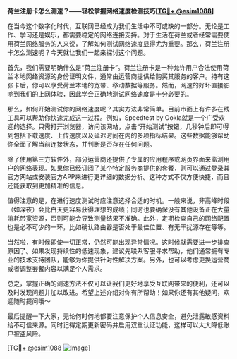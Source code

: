 **荷兰注册卡怎么测速？——轻松掌握网络速度检测技巧[[TG💪+ @esim1088](https://t.me/s/esim1088)]**

在当今这个数字化时代，互联网已经成为我们生活中不可或缺的一部分。无论是工作、学习还是娱乐，都需要稳定的网络连接支持。对于生活在荷兰或者经常需要使用荷兰网络服务的人来说，了解如何测试网络速度显得尤为重要。那么，荷兰注册卡怎么测速呢？今天就让我们一起来探讨这个问题。

首先，我们需要明确什么是“荷兰注册卡”。荷兰注册卡是一种允许用户合法使用荷兰本地网络资源的身份证明文件，通常由运营商提供给购买其服务的客户。持有这张卡后，你可以享受荷兰本地的宽带、移动数据等服务。然而，网速的好坏直接影响到我们的上网体验，因此学会正确地测试网络速度是十分必要的。

那么，如何开始测试你的网络速度呢？其实方法非常简单。目前市面上有许多在线工具可以帮助你快速完成这一过程。例如，Speedtest by Ookla就是一个广受欢迎的选择。只需打开浏览器，访问该网站，点击“开始测试”按钮，几秒钟后即可得到包括下载速度、上传速度以及延迟时间在内的多项指标结果。这些数据能够帮助你全面了解当前连接状态，并判断是否存在任何问题。

除了使用第三方软件外，部分运营商还提供了专属的应用程序或网页界面来监测用户的网络表现。如果你已经订阅了某个特定服务商提供的套餐，则可以通过登录其官方网站或安装官方APP来进行更详细的数据分析。这种方式不仅方便快捷，而且还能获取到更加精准的信息。

值得注意的是，在进行速度测试时应注意选择合适的时机。一般来说，非高峰时段（如深夜）会比白天更容易获得理想的成绩；同时也要确保没有其他设备正在大量消耗带宽资源，否则可能会导致测量结果不准确。此外，定期检查自己的网络配置也是必不可少的一环，比如确认路由器是否处于最佳位置、有无干扰源存在等等。

当然啦，有时候即使一切正常，仍然可能出现异常情况。这时候就需要进一步排查原因了。如果发现持续性的低速现象，建议先联系客服寻求帮助，他们通常拥有专业的技术支持团队，能够为你提供针对性解决方案。另外，也可以考虑更换运营商或者调整套餐内容以满足个人需求。

总之，掌握正确的测速方法不仅可以让我们更好地享受互联网带来的便利，还可以及时发现问题并加以改进。希望上述介绍对你有所帮助！如果你还有其他疑问，欢迎随时提问哦～

最后提醒一下大家，无论何时何地都要注意保护个人信息安全，避免泄露敏感资料给不可信来源。同时记得定期更新密码并启用双重认证功能，这样可以大大降低账户被盗风险。

[[TG💪+ @esim1088](https://t.me/s/esim1088) ![Image](https://i.postimg.cc/4NQfJmqS/Snipaste-2025-05-13-00-14-12.png)]
